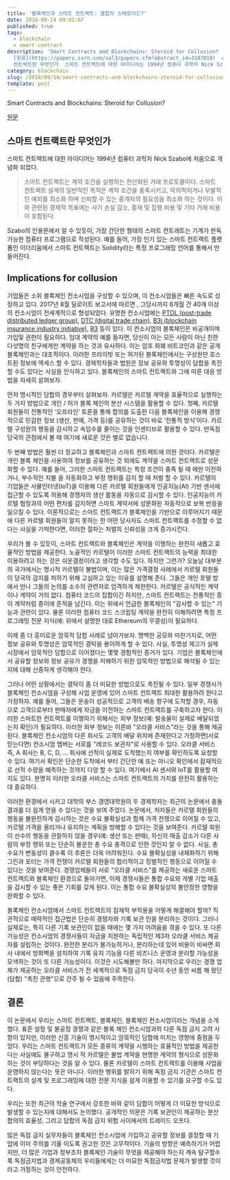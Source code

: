 ```yaml
---
title: '블록체인과 스마트 컨트랙트: 결합의 스테로이드?'
date: 2018-09-14 09:02:07
published: true
tags:
  - blockchain
  - smart-contract
description: 'Smart Contracts and Blockchains: Steroid for Collusion?
  [원문](https://papers.ssrn.com/sol3/papers.cfm?abstract_id=3187010)  ## 스마트
  컨트랙트란 무엇인가  스마트 컨트랙트에 대한 아이디어는 1994년 컴퓨터 과학자 Nick Szabo에 처음으로 개념화 되었다...'
category: blockchain
slug: /2018/09/14/smart-contracts-and-blockchains-steroid-for-collusion/
template: post
---
```


Smart Contracts and Blockchains: Steroid for Collusion?

[원문](https://papers.ssrn.com/sol3/papers.cfm?abstract_id=3187010)

## 스마트 컨트랙트란 무엇인가

스마트 컨트랙트에 대한 아이디어는 1994년 컴퓨터 과학자 Nick Szabo에 처음으로 개념화 되었다.

> 스마트 컨트랙트는 계약 조건을 실행하는 전산화된 거래 프로토콜이다. 스마트 컨트랙트 설계의 일반적인 목적은 계약 조건을 충족시키고, 악의적이거나 우발적인 예외를 최소화 하며 신뢰할 수 있는 중개자의 필요성을 최소화 하는 것이다. 이와 관련된 경제적 목표에는 사기 손실 감소, 중재 및 집행 비용 및 기타 거래 비용이 포함된다.

Szabo의 인용문에서 알 수 있듯이, 가장 간단한 형태의 스마트 컨트래트는 기계가 판독 가능한 컴퓨터 프로그램으로 작성된다. 예를 들어, 가장 인기 있는 스마트 컨트랙트 플랫폼인 이더리움에서 스마트 컨트랙트는 Solidity라는 특정 프로그래밍 언어를 통해서 만들어진다.

## Implications for collusion

기업들은 소위 블록체인 컨소시엄을 구성할 수 있으며, 이 컨소시엄들은 빠른 속도로 성장하고 있다. 2017년 8월 딜로이트 보고서에 따르면 , 그당시까지 6개월 간 40개 이상의 컨소시엄이 전세계적으로 형성되었다. 유명한 컨소시엄에는 [PTDL (post-trade distributed ledger group)](http://www.ptdlgroup.org/), [DTC (digital trade chain)](https://www.bankingtech.com/tag/digital-trade-chain/), [B3i (blockchain insurance industry initiative)](https://b3i.tech/home.html), [R3](https://www.r3.com/) 등이 있다. 이 컨소시엄의 블록체인은 비공개이며 가입및 권한이 필요하다. 임대 계약의 예를 들자면, 당신이 아는 모든 사람이 아닌 친한 다섯명의 친구에게만 계약을 하는 것과 유사하다. 이는 암호 화폐 비트코인과 같은 공개 블록체인과는 대조적이다. 이러한 프라이빗 또는 허가된 블록체인에서는 구성원만 호스트된 정보에 엑세스 할 수 있다. 경제학자들과 법원은 정보 공유와 투명성이 담합을 촉진할 수도 있다는 사실을 인식하고 있다. 블록체인의 스마트 컨트랙트와 그에 따른 대응 방법을 자세히 살펴보자.

먼저 명시적인 담합의 경우부터 살펴보자. 카르텔은 카르텔 계약을 효율적으로 실행하는 두 가지 방법으로 개인 / 허가 블록 체인의 분산 시스템을 활용할 수 있다. 첫째, 카르텔 회원들이 전통적인 ‘오프라인’ 토론을 통해 합의를 도출한 다음 블록체인을 이용해 경쟁적으로 민감한 정보 (생산, 판매, 가격 등)를 공유하는 것이 바로 ‘전통적 방식’이다. 카르텔 구성원의 행동을 감시하고 속임수를 줄이는 것을 인센티브로 활용할 수 있다. 반독점 당국의 관점에서 볼 때 여기에 새로운 것은 별로 없습니다.

두 번째 방법은 훨씬 더 정교하고 블록체인과 스마트 컨트랙트에 의한 것이다. 카르텔은 개인 블록 체인을 사용하여 정보를 공유하는 것 외에도 계약을 스마트 컨트랙트로 성문화할 수 있다. 예를 들어, 그러한 스마트 컨트랙트는 특정 조건이 충족 될 때 에만 이전하거나, 부수적인 지불 을 자동화하고 부정 행위를 감지 할 때 처벌 할 수 있다. 카르텔의 기업들은 사물인터넷(IoT)을 이용해 다른 카르텔 회원들에게 인공지능(AI) 기반 센서에 접근할 수 있도록 허용해 경쟁자의 생산 활동을 자동으로 감시할 수 있다. 인공지능이 카르텔 협정과의 어떤 편차를 감지하면 스마트 계약서에 성문화된 자동적으로 보복 반응을 일으킬 수 있다. 이론적으로는 스마트 컨트랙트가 블록체인을 기반으로 이루어지기 때문에 다른 카르텔 회원들이 알지 못하는 한 어떤 당사자도 스마트 컨트랙트를 수정할 수 없다는 사실을 기억한다면, 이러한 절차는 처벌의 신뢰성을 크게 증가시킨다.

우리가 볼 수 있듯이, 스마트 컨트랙트와 블록체인은 계약을 이행하는 완전히 새롭고 효율적인 방법을 제공한다. 노골적인 카르텔이 이러한 스마트 컨트랙트의 능력을 최대한 이용하려고 하는 것은 쉬운결정이라고 생각할 수도 있다. 하지만 그런가? 오늘날 대부분의 국가에서는 명시적 카르텔이 불법이며, 이는 많은 가격결정 사례에서 카르텔 회원들이 당국의 감지를 피하기 위해 고심하고 있는 이유를 설명해 준다. 그들은 개인 호텔 방에서 만나 그들의 논의를 소수의 관련자로 엄격하게 제한한다. 카르텔은 공식적인 계약이나 계약이 거의 없다. 컴퓨터 코드의 집합이긴 하지만, 스마트 컨트랙트는 전통적인 종이 계약처럼 종이에 흔적을 남긴다. 이는 위에서 언급한 블록체인의 "감사할 수 있는" 기능과 관련이 있다. 물론 이러한 컴퓨터 코드 스크립팅 계약을 완전히 이해하려면 특정 프로그래밍 전문 지식(예: 위에서 설명한 대로 Ethereum의 무결성)이 필요하다.

이제 좀 더 흥미로운 암묵적 담합 사례로 넘어가보자. 명백한 공모와 마찬가지로, 어떤 정보 공유와 투명성은 암묵적인 결탁을 용이하게 할 수 있다. 사실, 투명성 제고가 실제 시장에서 암묵적인 담합으로 이어졌다는 몇몇 경험적인 증거가 있다. 기업은 블록체인에서 공유할 정보와 정보 공유가 경쟁을 저해하기 위한 암묵적인 방법으로 해석될 수 있는지에 대해 신중하게 생각해야 한다.

그러나 어떤 상황에서는 결탁이 좀 더 미묘한 방법으로도 촉진될 수 있다. 일부 경쟁사가 블록체인 컨소시엄을 구성해 사업 운영에 있어 스마트 컨트랙트 최대한 활용하려 한다고 가정하자. 예를 들어, 그들은 운송이 성공적으로 고객의 배송 항구에 도착할 경우, 자동으로 고객으로부터 판매자에게 자금을 이전하는 스마트 컨트랙트를 구축하고자 한다. 이러한 스마트한 컨트랙트를 이행하기 위해서는 외부 정보(예: 발송물이 실제로 배달되었는지 확인)가 필요하다. 이러한 외부 정보는 이른바 "오라클 서비스"라는 것을 통해 제공된다. 블록체인 컨소시엄의 다른 회사도 고객의 배달 위치에 존재한다고 가정하면(서로 믿는다면) 컨소시엄 멤버는 서로를 "레코드 보관자"로 사용할 수 있다. 오라클 서비스 즉, A 회사는 B, C, D, ... 회사에 선적이 실제로 도착했는지 여부를 확인하도록 요청할 수 있다. 여기서 확인은 단순한 도착에서 부터 간단한 예 또는 아니오 확인에서 잠재적으로 선적 수량을 예측하는 것까지 다양 할 수 있다. 여기에서 AI 센서와 IoT를 활용할 여지도 있다. 분명히 이러한 오라클 서비스는 스마트 컨트랙트의 가치를 완전히 활용하는 데 중요하다.

이러한 환경에서 시카고 대학의 부스 경영대학원의 두 경제학자는 최근의 논문에서 충돌 결과를 더 쉽게 얻을 수 있다는 것을 보여 주었다. 논문에서, 저자들은 카르텔 회원들의 행동을 불완전하게 감시하는 것은 수요 불확실성과 함께 가격 전쟁으로 이어질 수 있고, 카르텔 가격을 올리거나 유지하는 계획을 방해할 수 있다는 것을 보여준다. 카르텔 회원이 선수의 행동을 관찰하지 않을 경우(예: 생산 또는 판매), 자신의 매출 감소가 다른 사람의 부정 행위 또는 단순히 불운한 총 수요 충격으로 인한 것인지 알 수 없다. 사실, 총수요가 변동성이 클수록 이 추론은 더욱 어려워진다. 수요 불확실성을 내재화하기 위해 그린과 포터는 가격 전쟁이 카르텔 회원들의 합리적이고 징벌적인 행동으로 이어질 수 있다는 것을 보여준다. 경쟁업체들이 서로 "오라클 서비스"를 제공하는 새로운 스마트 컨트랙트와 블록체인 환경으로 돌아가면, 이제 경쟁사들은 통합 수요와 개별 기업 매출을 감시할 수 있는 좋은 기회를 갖게 된다. 이는 통합 수요 불확실성의 불안정한 영향을 완화할 수 있다.

블록체인 컨소시엄에서 스마트 컨트랙트의 잠재적 부작용을 어떻게 해결해야 할까? 직관적으로 매력적인 접근법은 단순히 경쟁자와 기록 보관 인을 분리하는 것이다. 그러나 실제로는, 특히 다른 기록 보관인이 없을 때에는 몇 가지 어려움을 겪을 수 있다. 또 다른 가능성은 컨소시엄의 경쟁사들이 자금을 지원하는 독립적인 제3자 오라클 서비스 제공자를 설립하는 것이다. 완전한 분리가 불가능하거나, 분리하는데 있어 비용이 비싸면 회사 내에서 방화벽을 설치하여 기록 유지 기능을 다른 비즈니스 운영과 분리할 가능성을 모색하는 것이 또 다른 가능성이다. 이것은 시도해볼만 하다. 마지막으로 우리는 경쟁 업체가 제공하는 오라클 서비스가 전 세계적으로 독점 금지 당국이 수년 동안 씨름 해 왔던 (담합) "촉진 관행"으로 간주 될 수 있음에 주목한다.

## 결론

이 논문에서 우리는 스마트 컨트랙트, 블록체인, 블록체인 컨소시엄이라는 개념을 소개했다. 표준 설정 및 불공정 경쟁과 같은 블록 체인 컨소시엄과의 다른 독점 금지 고려 사항이 있지만, 이러한 신흥 기술이 명시적이고 암묵적인 담합에 미치는 영향에 중점을 두었다. 우리는 스마트 컨트랙트가 모든 종류의 계약을 시행하는 효율적인 방법을 제공한다는 사실에도 불구하고 명시 적 카르텔은 불법 계약을 현명한 계약의 형식으로 성문화하는 것이 부당하다는 것을 알 수 있다. 물론 카르텔이 스마트 컨트랙트를 이용해 사업을 운영하지 않는다는 뜻은 아니다. 이러한 행위를 밝히기 위해 독점 금지 기관은 스마트 컨트랙트의 설계 및 프로그래밍에 대한 전문 지식을 쉽게 이용할 수 있기를 요구할 수도 있다.

우리는 또한 최근의 학술 연구에서 강조한 바와 같이 담합이 어떻게 더 미묘한 방식으로 발생할 수 있는지에 대해서도 논의했다. 공개적인 의문은 기록 보관인이 제공하는 분산 합의의 효율성, 그리고 담합의 독점 금지 위험 사이에서의 트레이드 오프다.

많은 독점 금지 실무자들이 블록체인 컨소시엄에 가입하고 공유할 정보를 결정할 때 기업에 이미 주의를 기울 이도록 권고한 것은 고무적이다. 기술의 방향은 예측하기가 어렵지만, 더 많은 기업과 정부조차 블록체인 기술이 무엇을 제공해야 하는지 계속 탐구할수록 독점금지법과 경제공동체의 우리들에게는 더 미묘한 독점금지법 문제가 발생할 것이라고 가정하는 것이 안전하다.
